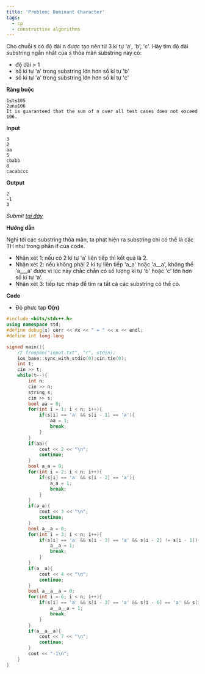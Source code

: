 ```yaml
---
title: 'Problem: Dominant Character'
tags:
  - cp
  - constructive algorithms
---
```

Cho chuỗi s có độ dài n được tạo nên từ 3 kí tự 'a', 'b', 'c'. Hãy tìm độ dài substring ngắn nhất của s thỏa mãn substring này có:

- độ dài > 1
- số kí tự 'a' trong substring lớn hơn số kí tự 'b'
- số kí tự 'a' trong substring lớn hơn số kí tự 'c' 

**Ràng buộc**

```
1≤t≤105
2≤n≤106
It is guaranteed that the sum of n over all test cases does not exceed 106.
```

**Input**

```
3
2
aa
5
cbabb
8
cacabccc
```

**Output**

```
2
-1
3
```

<!--more-->

*Submit [tại đây](https://codeforces.com/contest/1605/problem/C)*

**Hướng dẫn**

Nghĩ tới các substring thỏa mãn, ta phát hiện ra substring chỉ có thể là các TH như trong phần if của code.
- Nhận xét 1: nếu có 2 kí tự 'a' liên tiếp thì kết quả là 2.
- Nhận xét 2: nếu không phải 2 kí tự liên tiếp 'a_a' hoặc 'a__a', không thể 'a___a' được vì lúc này chắc chắn có số lượng kí tự 'b' hoặc 'c' lớn hơn số kí tự 'a'.
- Nhận xét 3: tiếp tục nháp để tìm ra tất cả các substring có thể có.

**Code**

- Độ phưc tạp **O(n)**

```cpp
#include <bits/stdc++.h>
using namespace std;
#define debug(x) cerr << #x << " = " << x << endl;
#define int long long

signed main(){
    // freopen("input.txt", "r", stdin);
    ios_base::sync_with_stdio(0);cin.tie(0);
    int t;
    cin >> t;
    while(t--){
        int n;
        cin >> n;
        string s;
        cin >> s;
        bool aa = 0;
        for(int i = 1; i < n; i++){
            if(s[i] == 'a' && s[i - 1] == 'a'){
                aa = 1;
                break;
            }
        }
        if(aa){
            cout << 2 << "\n";
            continue;
        }
        bool a_a = 0;
        for(int i = 2; i < n; i++){
            if(s[i] == 'a' && s[i - 2] == 'a'){
                a_a = 1;
                break;
            }
        }
        if(a_a){
            cout << 3 << "\n";
            continue;
        }
        bool a__a = 0;
        for(int i = 3; i < n; i++){
            if(s[i] == 'a' && s[i - 3] == 'a' && s[i - 2] != s[i - 1]){
                a__a = 1;
                break;
            }
        }
        if(a__a){
            cout << 4 << "\n";
            continue;
        }
        bool a__a__a = 0;
        for(int i = 6; i < n; i++){
            if(s[i] == 'a' && s[i - 3] == 'a' && s[i - 6] == 'a' && s[i - 2] != s[i - 4]){
                a__a__a = 1;
                break;
            }
        }
        if(a__a__a){
            cout << 7 << "\n";
            continue;
        }
        cout << "-1\n";
    }
}
```
